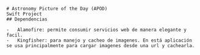     # Astronomy Picture of the Day (APOD)
    Swift Project
    ## Dependencias
    
    -   Alamofire: permite consumir servicios web de manera elegante y facil.
    -   Kingfisher: para manejo y cacheo de imagenes. En está aplicación se usa principalmente para cargar imagenes desde una url y cachearla.
